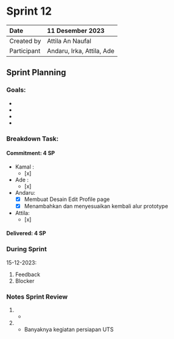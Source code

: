 # Sprint 12


|Date| 11 Desember 2023|
| :- | :- |
|Created by|Attila An Naufal|
|Participant|Andaru, Irka, Attila, Ade|
## Sprint Planning
### Goals:
- 
- 
- 
- 

### Breakdown Task:
#### Commitment: 4 SP
- Kamal :
  - [x] 
- Ade   : 
  - [x] 
- Andaru: 
  - [x] Membuat Desain Edit Profile page
  - [X] Menambahkan dan menyesuaikan kembali alur prototype
- Attila: 
  - [x] 
#### Delivered:	 4 SP
### During Sprint
15-12-2023:

1. Feedback
1. Blocker
### Notes Sprint Review
1. - 
2. - Banyaknya kegiatan persiapan UTS
